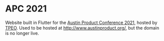 # APC 2021

Website built in Flutter for the [Austin Product Conference 2021](https://hopin.com/events/austin-product-conference), hosted by [TPEO](https://txproduct.org/). Used to be hosted at http://www.austinproduct.org/, but the domain is no longer live.
